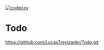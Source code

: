[![codecov](https://codecov.io/gh/LucasTrevizanbr/Todo/branch/main/graph/badge.svg?token=O4JL9DRXAM)](https://codecov.io/gh/LucasTrevizanbr/Todo)
# Todo
https://github.com/LucasTrevizanbr/Todo.git
